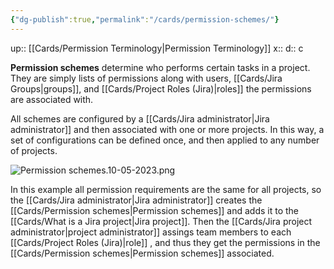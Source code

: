 ```yaml
---
{"dg-publish":true,"permalink":"/cards/permission-schemes/"}
---
```


up:: [[Cards/Permission Terminology\|Permission Terminology]] 
x:: 
d:: c

**Permission schemes** determine who performs certain tasks in a project. They are simply lists of permissions along with users, [[Cards/Jira Groups\|groups]], and [[Cards/Project Roles (Jira)\|roles]] the permissions are associated with.

All schemes are configured by a [[Cards/Jira administrator\|Jira administrator]] and then associated with one or more projects. In this way, a set of configurations can be defined once, and then applied to any number of projects.

![Permission schemes.10-05-2023.png](/img/user/Extras/Images/Permission%20schemes.10-05-2023.png)

In this example all permission requirements are the same for all projects, so the [[Cards/Jira administrator\|Jira administrator]] creates the [[Cards/Permission schemes\|Permission schemes]] and adds it to the [[Cards/What is a Jira project\|Jira project]]. Then the [[Cards/Jira project administrator\|project administrator]] assings team members to each [[Cards/Project Roles (Jira)\|role]] , and thus they get the permissions in the [[Cards/Permission schemes\|Permission schemes]] associated. 

